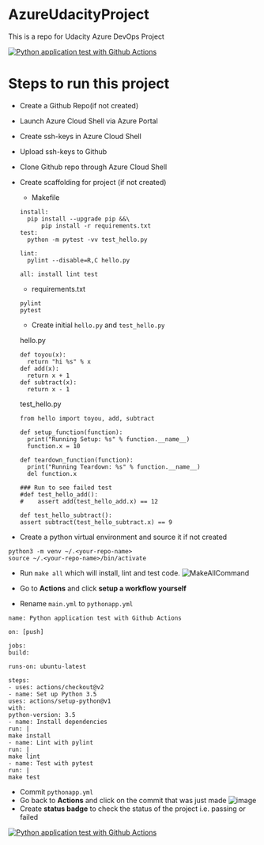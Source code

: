 # AzureUdacityProject
This is a repo for Udacity Azure DevOps Project


[![Python application test with Github Actions](https://github.com/ShashankShekhar23/AzureUdacityProject/actions/workflows/pythonapp.yml/badge.svg)](https://github.com/ShashankShekhar23/AzureUdacityProject/actions/workflows/pythonapp.yml)

# Steps to run this project #
* Create a Github Repo(if not created)
* Launch Azure Cloud Shell via Azure Portal
* Create ssh-keys in Azure Cloud Shell
* Upload ssh-keys to Github
* Clone Github repo through Azure Cloud Shell
* Create scaffolding for project (if not created)
  * Makefile
  ```
  install:
	pip install --upgrade pip &&\
		pip install -r requirements.txt
  test:
	python -m pytest -vv test_hello.py
  
  lint:
	pylint --disable=R,C hello.py
  
  all: install lint test
  ```
  * requirements.txt
  ```
  pylint
  pytest
  ```
  * Create initial `hello.py` and `test_hello.py`
  
  hello.py
  ```
  def toyou(x):
    return "hi %s" % x
  def add(x):
    return x + 1
  def subtract(x):
    return x - 1
  ```
  
  test_hello.py
  ```
  from hello import toyou, add, subtract
  
  def setup_function(function):
    print("Running Setup: %s" % function.__name__)
    function.x = 10
    
  def teardown_function(function):
    print("Running Teardown: %s" % function.__name__)
    del function.x
    
  ### Run to see failed test
  #def test_hello_add():
  #    assert add(test_hello_add.x) == 12
   
  def test_hello_subtract():
  assert subtract(test_hello_subtract.x) == 9
  ```

* Create a python virtual environment and source it if not created
```
python3 -m venv ~/.<your-repo-name>
source ~/.<your-repo-name>/bin/activate
```
* Run `make all` which will install, lint and test code.
![MakeAllCommand](https://user-images.githubusercontent.com/86247520/126906041-c0866198-e36e-421d-b06c-dffe1f2075c0.PNG)

* Go to **Actions** and click **setup a workflow yourself**
* Rename `main.yml` to `pythonapp.yml`
```
name: Python application test with Github Actions

on: [push]

jobs:
build:

runs-on: ubuntu-latest

steps:
- uses: actions/checkout@v2
- name: Set up Python 3.5
uses: actions/setup-python@v1
with:
python-version: 3.5
- name: Install dependencies
run: |
make install
- name: Lint with pylint
run: |
make lint
- name: Test with pytest
run: |
make test
```
* Commit `pythonapp.yml`
* Go back to **Actions** and click on the commit that was just made
![image](https://user-images.githubusercontent.com/86247520/126873822-4603fcf9-a08c-4946-b102-5e810c450f47.png)
* Create **status badge** to check the status of the project i.e. passing or failed

[![Python application test with Github Actions](https://github.com/ShashankShekhar23/AzureUdacityProject/actions/workflows/pythonapp.yml/badge.svg)](https://github.com/ShashankShekhar23/AzureUdacityProject/actions/workflows/pythonapp.yml)



